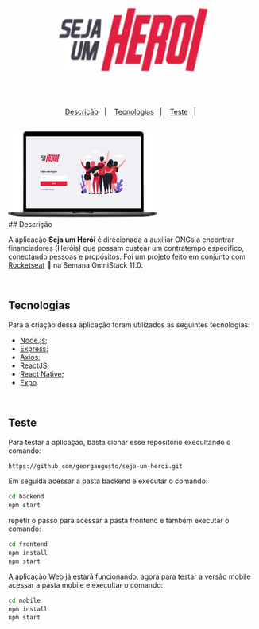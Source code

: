 <p align="center">
  <img src="frontend/src/assets/logoImg.svg" width="300px"/>
</p>

# 

<br>

<p align="center">
  <a href="#Descrição-">Descrição</a>&nbsp;&nbsp;&nbsp;|&nbsp;&nbsp;&nbsp;
  <a href="#Tecnologias">Tecnologias</a>&nbsp;&nbsp;&nbsp;|&nbsp;&nbsp;&nbsp;
  <a href="#Teste">Teste</a>&nbsp;&nbsp;&nbsp;|&nbsp;&nbsp;&nbsp;
</p>

<br>

  <img src="frontend/src/assets/91374.png" width="300px"/>

<br>
## Descrição

A aplicação **Seja um Herói** é direcionada a auxiliar ONGs a encontrar financiadores (Heróis) que possam custear um contratempo especifico, conectando pessoas e propósitos. Foi um projeto feito em conjunto com [Rocketseat](https://github.com/Rocketseat) :rocket: na Semana OmniStack 11.0.

<br>

## Tecnologias

Para a criação dessa aplicação foram utilizados as seguintes tecnologias:

- [Node.js](https://nodejs.org/en/);
- [Express](https://expressjs.com/);
- [Axios](https://github.com/axios/axios);
- [ReactJS](https://reactjs.org);
- [React Native](https://facebook.github.io/react-native/);
- [Expo](https://github.com/expo/).
<br>

## Teste

Para testar a aplicação, basta clonar esse repositório execultando o comando:
```sh
https://github.com/georgaugusto/seja-um-heroi.git
```

Em seguida acessar a pasta backend e executar o comando:
```sh
cd backend
npm start
```

repetir o passo para acessar a pasta frontend e também executar o comando:
```sh
cd frontend
npm install
npm start
```

A aplicação Web já estará funcionando, agora para testar a versão mobile acessar a pasta mobile e execultar o comando:
```sh
cd mobile
npm install
npm start
```
